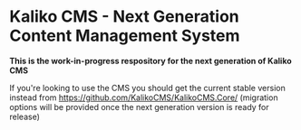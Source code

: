 # Kaliko CMS - Next Generation Content Management System

**This is the work-in-progress respository for the next generation of Kaliko CMS**

If you're looking to use the CMS you should get the current stable version instead from https://github.com/KalikoCMS/KalikoCMS.Core/ (migration options will be provided once the next generation version is ready for release)
